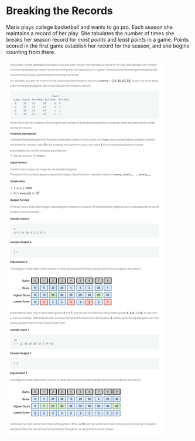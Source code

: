 # Breaking the Records

Maria plays college basketball and wants to go pro. Each season she maintains a record of her play. She tabulates the number of times she breaks her season record for *most points* and *least points* in a game. Points scored in the first game establish her record for the season, and she begins counting from there.


<kbd>![Problem.jpg](./Problem.jpg)</kbd>

